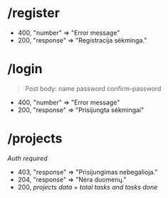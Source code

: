 # /register

- 400, "number" => "Error message"
- 200, "response" => "Registracija sėkminga."

# /login

> Post body:
name
password
confirm-password

- 400, "number" => "Error message"
- 200, "response" => "Prisijungta sėkmingai"

# /projects
*Auth required*

- 403, "response" => "Prisijungimas nebegalioja."
- 204, "response" => "Nėra duomenų."
- 200, *projects data + total tasks and tasks done*
